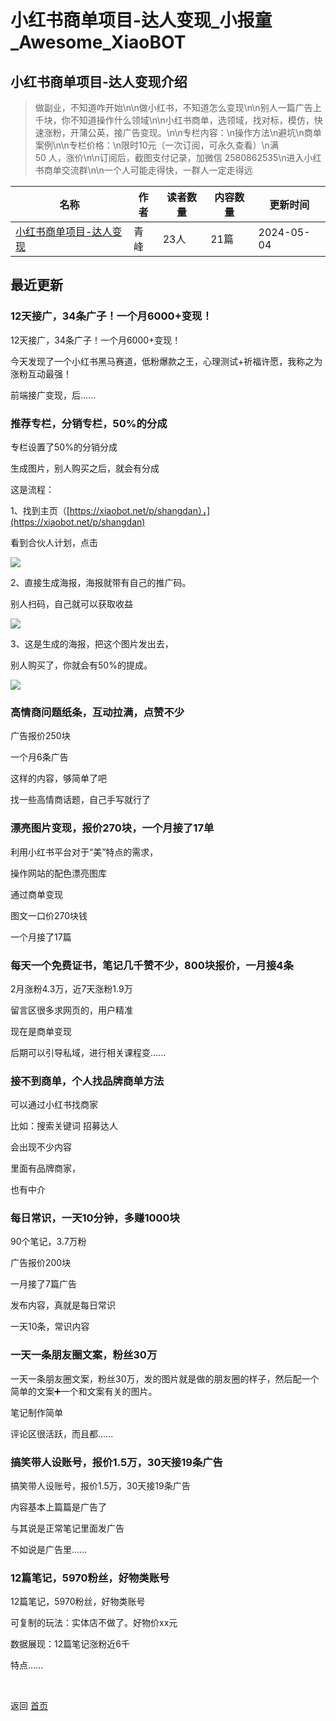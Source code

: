 # 小红书商单项目-达人变现_小报童_Awesome_XiaoBOT

## 小红书商单项目-达人变现介绍
> 做副业，不知道咋开始\n\n做小红书，不知道怎么变现\n\n别人一篇广告上千块，你不知道操作什么领域\n\n小红书商单，选领域，找对标，模仿，快速涨粉，开蒲公英，接广告变现。\n\n专栏内容：\n操作方法\n避坑\n商单案例\n\n专栏价格：\n限时10元（一次订阅，可永久查看）\n满  
50 人，涨价\n\n订阅后，截图支付记录，加微信 2580862535\n进入小红书商单交流群\n\n一个人可能走得快，一群人一定走得远  
  


|名称|作者|读者数量|内容数量|更新时间|
|---|---|---|---|---|
|[小红书商单项目-达人变现](https://xiaobot.net/p/shangdan?refer=0b133df9-27dc-423b-8101-639049001c13)|青峰|23人|21篇|2024-05-04|

## 最近更新
### 12天接广，34条广子！一个月6000+变现！

12天接广，34条广子！一个月6000+变现！

今天发现了一个小红书黑马赛道，低粉爆款之王，心理测试+祈福许愿，我称之为涨粉互动最强！

前端接广变现，后......

### 推荐专栏，分销专栏，50%的分成

专栏设置了50%的分销分成

生成图片，别人购买之后，就会有分成

这是流程：

1、找到主页（[https://xiaobot.net/p/shangdan），](https://xiaobot.net/p/shangdan)

看到合伙人计划，点击

![](https://static.xiaobot.net/file/2023-12-07/196692/13f37b149b0f5450f57ec04ea6ad1eea.png)

2、直接生成海报，海报就带有自己的推广码。

别人扫码，自己就可以获取收益

![](https://static.xiaobot.net/file/2023-12-07/196692/641ca12f81a9769d5e1ee9e44315600b.png)

3、这是生成的海报，把这个图片发出去，

别人购买了，你就会有50%的提成。

![](https://static.xiaobot.net/file/2023-12-07/196692/bdd132e39696ccc1a4e4592b8f594559.jpeg)

### 高情商问题纸条，互动拉满，点赞不少

广告报价250块

一个月6条广告

这样的内容，够简单了吧

找一些高情商话题，自己手写就行了

### 漂亮图片变现，报价270块，一个月接了17单

利用小红书平台对于“美”特点的需求，

操作网站的配色漂亮图库

通过商单变现

图文一口价270块钱

一个月接了17篇

### 每天一个免费证书，笔记几千赞不少，800块报价，一月接4条

2月涨粉4.3万，近7天涨粉1.9万

留言区很多求网页的，用户精准

现在是商单变现

后期可以引导私域，进行相关课程变......

### 接不到商单，个人找品牌商单方法

可以通过小红书找商家

比如：搜索关键词 招募达人

会出现不少内容

里面有品牌商家，

也有中介

### 每日常识，一天10分钟，多赚1000块

90个笔记，3.7万粉

广告报价200块

一月接了7篇广告

发布内容，真就是每日常识

一天10条，常识内容

### 一天一条朋友圈文案，粉丝30万

一天一条朋友圈文案，粉丝30万，发的图片就是做的朋友圈的样子，然后配一个简单的文案➕一个和文案有关的图片。

笔记制作简单

评论区很活跃，而且都......

### 搞笑带人设账号，报价1.5万，30天接19条广告

搞笑带人设账号，报价1.5万，30天接19条广告

内容基本上篇篇是广告了

与其说是正常笔记里面发广告

不如说是广告里......

### 12篇笔记，5970粉丝，好物类账号

12篇笔记，5970粉丝，好物类账号

可复制的玩法：实体店不做了。好物价xx元

数据展现：12篇笔记涨粉近6千

特点......


<a href="https://github.com/Reno9527/awesome-xiaobot" style="color: white; text-decoration: none;">awesome-xiaobot</a>

返回 [首页](../README.md)
